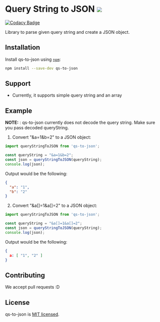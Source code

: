 # Query String to JSON ![](https://img.shields.io/circleci/project/github/neha-saggam/qs-to-json.svg)

[![Codacy Badge](https://api.codacy.com/project/badge/Grade/142d5baa97034a829a58256155e5fb9c)](https://app.codacy.com/app/Vivek-anand-jain/qs-to-json?utm_source=github.com&utm_medium=referral&utm_content=neha-saggam/qs-to-json&utm_campaign=Badge_Grade_Dashboard)

Library to parse given query string and create a JSON object.

## Installation

Install qs-to-json using [`npm`](https://www.npmjs.com/):

```bash
npm install --save-dev qs-to-json
```

## Support

- Currently, it supports simple query string and an array

## Example

**NOTE:** : qs-to-json currently does not decode the query string. Make sure you pass decoded queryString.

1. Convert "&a=1&b=2" to a JSON object:

```javascript
import queryStringToJSON from 'qs-to-json';

const queryString = "&a=1&b=2";
const json = queryStringToJSON(queryString);
console.log(json);
```

Output would be the following:

```json
{
  "a": "1",
  "b": "2"
}
```

2. Convert "&a[]=1&a[]=2" to a JSON object:

```javascript
import queryStringToJSON from 'qs-to-json';

const queryString = "&a[]=1&a[]=2";
const json = queryStringToJSON(queryString);
console.log(json);
```

Output would be the following:

```json
{
  a: [ "1", "2" ]
}
```

## Contributing

We accept pull requests :D

## License

qs-to-json is [MIT licensed](./LICENSE).
